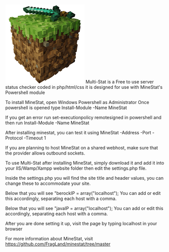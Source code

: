 ![alt text](https://github.com/Deadlineem/Multi-Stat/blob/398fce629c8af449be984356972f8f8273581dc0/images/logo.png)
Multi-Stat is a Free to use server status checker coded in php/html/css
it is designed for use with MineStat's Powershell module


To install MineStat, open Windows Powershell as Administrator
Once powershell is opened type Install-Module -Name MineStat


If you get an error run set-executionpolicy remotesigned in powershell
and then run Install-Module -Name MineStat

After installing minestat, you can test it using 
MineStat -Address <host> -Port <port> -Protocol <protocol> -Timeout 1

If you are planning to host MineStat on a shared webhost, make sure 
that the provider allows outbound sockets.		     


To use Multi-Stat after installing MineStat, simply download it and
add it into your IIS/Wamp/Xampp website folder then edit the 
settings.php file.

Inside the settings.php you will find the site title and header
values, you can change these to accommodate your site.

Below that you will see "berockIP = array("localhost");
You can add or edit this accordingly, separating each
host with a comma.

Below that you will see "javaIP = array("localhost");
You can add or edit this accordingly, separating each
host with a comma.

After you are done setting it up, visit the page by typing
localhost in your browser


For more information about MineStat, visit https://github.com/FragLand/minestat/tree/master
